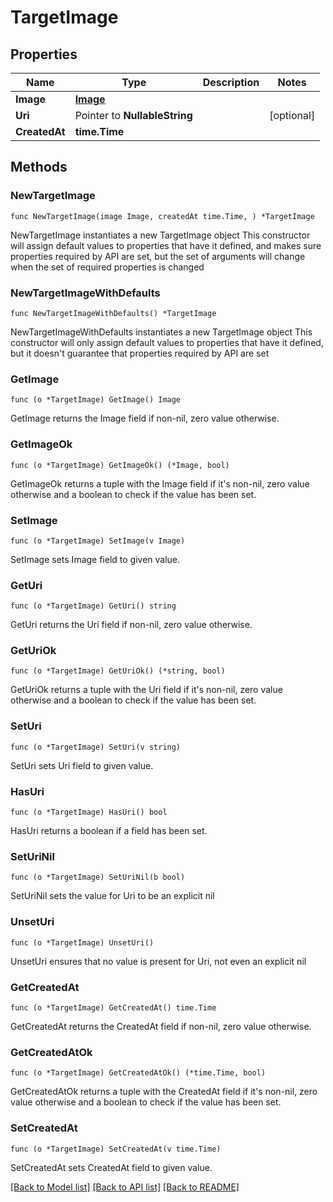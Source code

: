 # TargetImage

## Properties

Name | Type | Description | Notes
------------ | ------------- | ------------- | -------------
**Image** | [**Image**](Image.md) |  | 
**Uri** | Pointer to **NullableString** |  | [optional] 
**CreatedAt** | **time.Time** |  | 

## Methods

### NewTargetImage

`func NewTargetImage(image Image, createdAt time.Time, ) *TargetImage`

NewTargetImage instantiates a new TargetImage object
This constructor will assign default values to properties that have it defined,
and makes sure properties required by API are set, but the set of arguments
will change when the set of required properties is changed

### NewTargetImageWithDefaults

`func NewTargetImageWithDefaults() *TargetImage`

NewTargetImageWithDefaults instantiates a new TargetImage object
This constructor will only assign default values to properties that have it defined,
but it doesn't guarantee that properties required by API are set

### GetImage

`func (o *TargetImage) GetImage() Image`

GetImage returns the Image field if non-nil, zero value otherwise.

### GetImageOk

`func (o *TargetImage) GetImageOk() (*Image, bool)`

GetImageOk returns a tuple with the Image field if it's non-nil, zero value otherwise
and a boolean to check if the value has been set.

### SetImage

`func (o *TargetImage) SetImage(v Image)`

SetImage sets Image field to given value.


### GetUri

`func (o *TargetImage) GetUri() string`

GetUri returns the Uri field if non-nil, zero value otherwise.

### GetUriOk

`func (o *TargetImage) GetUriOk() (*string, bool)`

GetUriOk returns a tuple with the Uri field if it's non-nil, zero value otherwise
and a boolean to check if the value has been set.

### SetUri

`func (o *TargetImage) SetUri(v string)`

SetUri sets Uri field to given value.

### HasUri

`func (o *TargetImage) HasUri() bool`

HasUri returns a boolean if a field has been set.

### SetUriNil

`func (o *TargetImage) SetUriNil(b bool)`

 SetUriNil sets the value for Uri to be an explicit nil

### UnsetUri
`func (o *TargetImage) UnsetUri()`

UnsetUri ensures that no value is present for Uri, not even an explicit nil
### GetCreatedAt

`func (o *TargetImage) GetCreatedAt() time.Time`

GetCreatedAt returns the CreatedAt field if non-nil, zero value otherwise.

### GetCreatedAtOk

`func (o *TargetImage) GetCreatedAtOk() (*time.Time, bool)`

GetCreatedAtOk returns a tuple with the CreatedAt field if it's non-nil, zero value otherwise
and a boolean to check if the value has been set.

### SetCreatedAt

`func (o *TargetImage) SetCreatedAt(v time.Time)`

SetCreatedAt sets CreatedAt field to given value.



[[Back to Model list]](../README.md#documentation-for-models) [[Back to API list]](../README.md#documentation-for-api-endpoints) [[Back to README]](../README.md)


